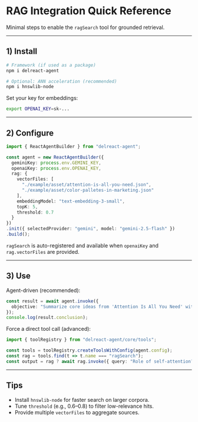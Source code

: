 # RAG Integration Quick Reference

Minimal steps to enable the `ragSearch` tool for grounded retrieval.

---

## 1) Install

```bash
# Framework (if used as a package)
npm i delreact-agent

# Optional: ANN acceleration (recommended)
npm i hnswlib-node
```

Set your key for embeddings:

```bash
export OPENAI_KEY=sk-...
```

---

## 2) Configure

```typescript
import { ReactAgentBuilder } from "delreact-agent";

const agent = new ReactAgentBuilder({
  geminiKey: process.env.GEMINI_KEY,
  openaiKey: process.env.OPENAI_KEY,
  rag: {
    vectorFiles: [
      "./example/asset/attention-is-all-you-need.json",
      "./example/asset/color-palletes-in-marketing.json"
    ],
    embeddingModel: "text-embedding-3-small",
    topK: 5,
    threshold: 0.7
  }
})
.init({ selectedProvider: "gemini", model: "gemini-2.5-flash" })
.build();
```

`ragSearch` is auto-registered and available when `openaiKey` and `rag.vectorFiles` are provided.

---

## 3) Use

Agent-driven (recommended):

```typescript
const result = await agent.invoke({
  objective: "Summarize core ideas from 'Attention Is All You Need' with citations"
});
console.log(result.conclusion);
```

Force a direct tool call (advanced):

```typescript
import { toolRegistry } from "delreact-agent/core/tools";

const tools = toolRegistry.createToolsWithConfig(agent.config);
const rag = tools.find(t => t.name === "ragSearch");
const output = rag ? await rag.invoke({ query: "Role of self-attention?" }) : null;
```

---

## Tips

- Install `hnswlib-node` for faster search on larger corpora.
- Tune `threshold` (e.g., 0.6–0.8) to filter low-relevance hits.
- Provide multiple `vectorFiles` to aggregate sources.

